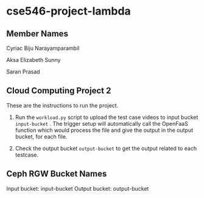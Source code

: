 # cse546-project-lambda

## Member Names
Cyriac Biju Narayamparambil

Aksa Elizabeth Sunny

Saran Prasad

## Cloud Computing Project 2

These are the instructions to run the project.

1. Run the `workload.py` script to upload the test case videos to input bucket `input-bucket` . The trigger setup will automatically call the OpenFaaS function which would process the file and give the output in the output bucket, for each file.

2. Check the output bucket `output-bucket` to get the output related to each testcase.


## Ceph RGW Bucket Names
Input bucket: input-bucket
Output bucket: output-bucket
